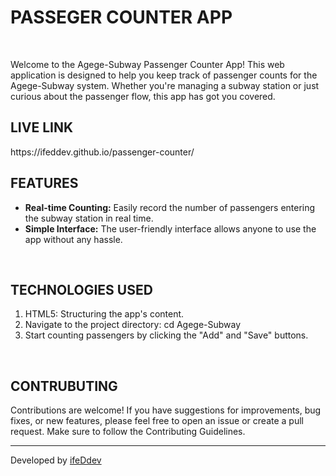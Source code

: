 <h1>PASSEGER COUNTER APP</h1>
<br>
<p>Welcome to the Agege-Subway Passenger Counter App! This web application is designed to help you keep track of 
  passenger counts for the Agege-Subway system. Whether you're managing a subway station or just curious about the 
  passenger flow, this app has got you covered.</p>
<h2>LIVE LINK</h2>
https://ifeddev.github.io/passenger-counter/
<br>
<h2>FEATURES</h2>
<ul>
  <li><b>Real-time Counting:</b> Easily record the number of passengers entering the subway station in real time.</li>
  <li><b>Simple Interface:</b> The user-friendly interface allows anyone to use the app without any hassle.</li>
</ul>
<br>
<h2>TECHNOLOGIES USED</h2>
<ol>
  <li>HTML5: Structuring the app's content.</li>
  <li>Navigate to the project directory: cd Agege-Subway</li>
  <li>Start counting passengers by clicking the "Add" and "Save" buttons.</li>
</ol>
<br>
<h2>CONTRUBUTING</h2>
<p>Contributions are welcome! If you have suggestions for improvements, bug fixes, or new features, please feel free to open an issue or create a pull request. Make sure to follow the Contributing Guidelines.</p>
<hr>
<p>Developed by <a href="#">ifeDdev</a></p>
